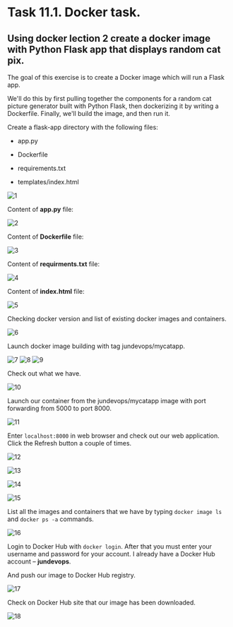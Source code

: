 # Task 11.1. Docker task.
## Using docker lection 2 create a docker image with Python Flask app that displays random cat pix.

The goal of this exercise is to create a Docker image which will run a Flask app.  

We'll do this by first pulling together the components for a random cat picture generator built with Python Flask, then dockerizing it by writing a Dockerfile. Finally, we'll build the image, and then run it.

Сreate a flask-app directory with the following files:  

-	app.py  

-	Dockerfile  

-	requirements.txt  

-	templates/index.html  

![1](screenshots/1.png)

Content of **app.py** file:  

![2](screenshots/2.png)

Content of **Dockerfile** file:  

![3](screenshots/3.png)

Content of **requirments.txt** file:  

![4](screenshots/4.png)

Content of **index.html** file:  

![5](screenshots/5.png)

Checking docker version and list of existing docker images and containers.

![6](screenshots/6.png)

Launch docker image building with tag jundevops/mycatapp.

![7](screenshots/7.png)
![8](screenshots/8.png)
![9](screenshots/9.png)

Check out what we have.

![10](screenshots/10.png)

Launch our container from the jundevops/mycatapp image with port forwarding from 5000 to port 8000.

![11](screenshots/11.png)  

Enter ```localhost:8000``` in web browser and check out our web application. Click the Refresh button a couple of times.

![12](screenshots/12.png)

![13](screenshots/13.png)

![14](screenshots/14.png)

![15](screenshots/15.png)  

List all the images and containers that we have by typing ```docker image ls``` and ```docker ps -a``` commands.

![16](screenshots/16.png)  

Login to Docker Hub with ```docker login```. After that you must enter your username and password for your account. I already have a Docker Hub account – **jundevops**.

And push our image to Docker Hub registry.

 ![17](screenshots/17.png)  
 
Check on Docker Hub site that our image has been downloaded.

![18](screenshots/18.png)  














